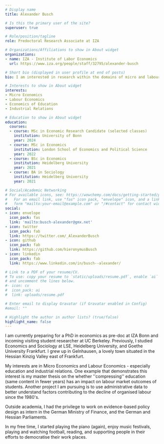 ```yaml
---
# Display name
title: Alexander Busch

# Is this the primary user of the site?
superuser: true

# Role/position/tagline
role: Predoctoral Research Associate at IZA

# Organizations/Affiliations to show in About widget
organizations:
- name: IZA - Institute of Labor Economics
  url: https://www.iza.org/people/staff/32795/alexander-busch

# Short bio (displayed in user profile at end of posts)
bio: I am interested in research within the domains of micro and labour economics, such as the economics of education and industrial relations. 

# Interests to show in About widget
interests:
- Micro Economics
- Labour Economics
- Economics of Education
- Industrial Relations

# Education to show in About widget
education:
  courses:
  - course: MSc in Economic Research Candidate (selected classes)
    institution: University of Bonn
    year: 2024
  - course: MSc in Economics
    institution: London School of Economics and Political Science
    year: 2022
  - course: BSc in Economics
    institution: Heidelberg University
    year: 2021
  - course: BA in Sociology
    institution: Heidelberg University
    year: 2021

# Social/Academic Networking
# For available icons, see: https://wowchemy.com/docs/getting-started/page-builder/#icons
#   For an email link, use "fas" icon pack, "envelope" icon, and a link in the
#   form "mailto:your-email@example.com" or "/#contact" for contact widget.
social:
- icon: envelope
  icon_pack: fas
  link: 'mailto:busch-alexander@gmx.net'
- icon: twitter
  icon_pack: fab
  link: https://twitter.com/_AlexanderBusch
- icon: github
  icon_pack: fab
  link: https://github.com/hieronymusBusch
- icon: linkedin
  icon_pack: fab
  link: https://www.linkedin.com/in/busch--alexander/

# Link to a PDF of your resume/CV.
# To use: copy your resume to `static/uploads/resume.pdf`, enable `ai` icons in `params.toml`,
# and uncomment the lines below.
#- icon: cv
#  icon_pack: ai
#  link: uploads/resume.pdf

# Enter email to display Gravatar (if Gravatar enabled in Config)
#email: ""

# Highlight the author in author lists? (true/false)
highlight_name: false
---
```


I am currently preparing for a PhD in economics as pre-doc at IZA Bonn and incoming visiting student researcher at UC Berkeley. Previously, I studied Economics and Sociology at LSE, Heidelberg University, and Goethe University Frankfurt. I grew up in Gelnhausen, a lovely town situated in the Hessian Kinzig Valley east of Frankfurt. 

My interests are in Micro Economics and Labour Economics - especially education and industrial relations. One example that demonstrates this interest is my master thesis on the whether ''compressing'' education (same content in fewer years) has an impact on labour market outcomes of students. Another project I am pursuing is to use administrative data to better understand factors contributing to the decline of organised labour since the 1980's. 

Outside academia, I had the privilege to work on evidence-based policy design as intern in the German Ministry of Finance, and the German and Hessian Parliaments. 

In my free time, I started playing the piano (again), enjoy music festivals, playing and watching football, reading, and supporting people in their efforts to democratise their work places. 
